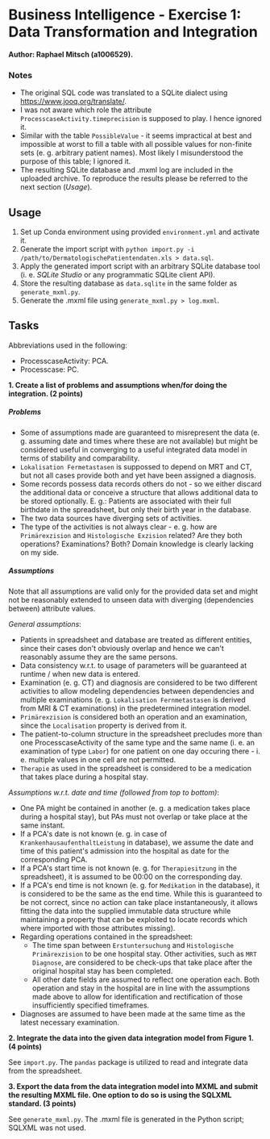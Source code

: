 # Business Intelligence - Exercise 1: Data Transformation and Integration
**Author: Raphael Mitsch (a1006529).**

### Notes
* The original SQL code was translated to a SQLite dialect using https://www.jooq.org/translate/.
* I was not aware which role the attribute `ProcesscaseActivity.timeprecision` is supposed to play. I hence ignored it. 
* Similar with the table `PossibleValue` - it seems impractical at best and impossible at worst to fill a table with all 
possible values for non-finite sets (e. g. arbitrary patient names). Most likely I misunderstood the purpose of this 
table; I ignored it.
* The resulting SQLite database and .mxml log are included in the uploaded archive. To reproduce the results please be 
referred to the next section (_Usage_). 

## Usage

1. Set up Conda environment using provided `environment.yml` and activate it.
2. Generate the import script with `python import.py -i /path/to/DermatologischePatientendaten.xls > data.sql`. 
3. Apply the generated import script with an arbitrary SQLite database tool (i. e. _SQLite Studio_ or any programmatic 
SQLite client API).
4. Store the resulting database as `data.sqlite` in the same folder as `generate_mxml.py`.
5. Generate the .mxml file using `generate_mxml.py > log.mxml`.


## Tasks

Abbreviations used in the following:
* ProcesscaseActivity: PCA.
* Processcase: PC.

**1. Create a list of problems and assumptions when/for doing the integration. (2 points)**

##### Problems

* Some of assumptions made are guaranteed to misrepresent the data (e. g. assuming date and times where 
these are not available) but might be considered useful in converging to a useful integrated data model in terms of 
stability and comparability.
* `Lokalisation Fermetastasen` is suppossed to depend on MRT and CT, but not all cases provide both and yet have been 
assigned a diagnosis.
* Some records possess data records others do not - so we either discard the additional data or conceive a structure 
that allows additional data to be stored optionally. E. g.: Patients are associated with their full birthdate in the 
spreadsheet, but only their birth year in the database.
* The two data sources have diverging sets of activities.
* The type of the activities is not always clear - e. g. how are `Primärexzision` and `Histologische Exzision` related? 
Are they both operations? Examinations? Both? Domain knowledge is clearly lacking on my side.

##### Assumptions

Note that all assumptions are valid only for the provided data set and might not be reasonably extended to unseen data
with diverging (dependencies between) attribute values. 

_General assumptions_:
* Patients in spreadsheet and database are treated as different entities, since their cases don't obviously overlap and 
hence we can't reasonably assume they are the same persons.
* Data consistency w.r.t. to usage of parameters will be guaranteed at runtime / when new data is entered.
* Examination (e. g. CT) and diagnosis are considered to be two different activities to allow modeling dependencies 
between dependencies and multiple examinations (e. g. `Lokalisation Fernmetastasen` is derived from  MRI & CT 
examinations) in the predetermined integration model.
* `Primärexzision` is considered both an operation and an examination, since the `Localisation` property is derived from 
it.
* The patient-to-column structure in the spreadsheet precludes more than one ProcesscaseActivity of the same type and 
the same name (i. e. an examination of type `Labor`) for one patient on one day occuring there - i. e. multiple values 
in one cell are not permitted.
* `Therapie` as used in the spreadsheet is considered to be a medication that takes place during a hospital stay.

_Assumptions w.r.t. date and time (followed from top to bottom)_:
* One PA might be contained in another (e. g. a medication takes place during a hospital stay), but PAs must not overlap
or take place at the same instant.
* If a PCA's date is not known (e. g. in case of `KrankenhausaufenthaltLeistung` in database), we assume the date and 
time of this patient's admission into the hospital as date for the corresponding PCA.
* If a PCA's start time is not known (e. g. for `Therapiesitzung` in the spreadsheet), it 
is assumed to be 00:00 on the corresponding day.
* If a PCA's end time is not known (e. g. for `Medikation` in the database), it is considered to be the same as the end time. While this is guaranteed to be not 
correct, since no action can take place instantaneously, it allows fitting the data into the supplied immutable data 
structure while maintaining a property that can be exploited to locate records which where imported with those 
attributes missing). 
* Regarding operations contained in the spreadsheet: 
  * The time span between `Erstuntersuchung` and `Histologische Primärexzision` to be one hospital stay. Other 
  activities, such as `MRT Diagnose`, are considered to be check-ups that take place after the original hospital stay 
  has been completed.
  * All other date fields are assumed to reflect one operation each. Both operation and stay in the hospital are in 
  line with the assumptions made above to allow for identification and rectification of those insufficiently specified 
  timeframes. 
* Diagnoses are assumed to have been made at the same time as the latest necessary examination.

**2. Integrate the data into the given data integration model from Figure 1. (4 points)**  

See `import.py`. The `pandas` package is utilized to read and integrate data from the spreadsheet.

**3. Export the data from the data integration model into MXML and submit the resulting MXML file.
One option to do so is using the SQLXML standard. (3 points)**  

See `generate_mxml.py`. The .mxml file is generated in the Python script; SQLXML was not used.